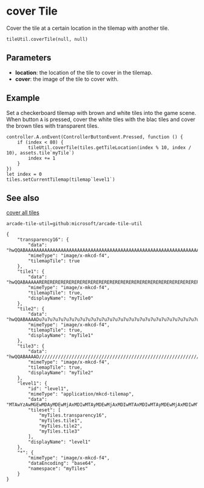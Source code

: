 # cover Tile

Cover the tile at a certain location in the tilemap with another tile.

```sig
tileUtil.coverTile(null, null)
```

## Parameters

* **location**: the location of the tile to cover in the tilemap.
* **cover**: the image of the tile to cover with.

## Example

Set a checkerboard tilemap with brown and white tiles into the game scene. When button `A` is pressed, cover the white tiles with the blac tiles and cover the brown tiles with transparent tiles.

```blocks
controller.A.onEvent(ControllerButtonEvent.Pressed, function () {
    if (index < 80) {
        tileUtil.coverTile(tiles.getTileLocation(index % 10, index / 10), assets.tile`myTile`)
        index += 1
    }
})
let index = 0
tiles.setCurrentTilemap(tilemap`level1`)
```

## See also

[cover all tiles](/tile-util/cover-all-tiles)

```package
arcade-tile-util=github:microsoft/arcade-tile-util
```

```jres
{
    "transparency16": {
        "data": "hwQQABAAAAAAAAAAAAAAAAAAAAAAAAAAAAAAAAAAAAAAAAAAAAAAAAAAAAAAAAAAAAAAAAAAAAAAAAAAAAAAAAAAAAAAAAAAAAAAAAAAAAAAAAAAAAAAAAAAAAAAAAAAAAAAAAAAAAAAAAAAAAAAAAAAAAAAAAAAAAAAAAAAAAAAAAAAAAAAAA==",
        "mimeType": "image/x-mkcd-f4",
        "tilemapTile": true
    },
    "tile1": {
        "data": "hwQQABAAAAAREREREREREREREREREREREREREREREREREREREREREREREREREREREREREREREREREREREREREREREREREREREREREREREREREREREREREREREREREREREREREREREREREREREREREREREREREREREREREREREREREREREREREQ==",
        "mimeType": "image/x-mkcd-f4",
        "tilemapTile": true,
        "displayName": "myTile0"
    },
    "tile2": {
        "data": "hwQQABAAAADu7u7u7u7u7u7u7u7u7u7u7u7u7u7u7u7u7u7u7u7u7u7u7u7u7u7u7u7u7u7u7u7u7u7u7u7u7u7u7u7u7u7u7u7u7u7u7u7u7u7u7u7u7u7u7u7u7u7u7u7u7u7u7u7u7u7u7u7u7u7u7u7u7u7u7u7u7u7u7u7u7u7u7u7u7g==",
        "mimeType": "image/x-mkcd-f4",
        "tilemapTile": true,
        "displayName": "myTile1"
    },
    "tile3": {
        "data": "hwQQABAAAAD//////////////////////////////////////////////////////////////////////////////////////////////////////////////////////////////////////////////////////////////////////////w==",
        "mimeType": "image/x-mkcd-f4",
        "tilemapTile": true,
        "displayName": "myTile2"
    },
    "level1": {
        "id": "level1",
        "mimeType": "application/mkcd-tilemap",
        "data": "MTAwYzAwMGEwMDAyMDEwMjAxMDIwMTAyMDEwMjAxMDIwMTAxMDIwMTAyMDEwMjAxMDIwMTAyMDEwMjAyMDEwMjAxMDIwMTAyMDEwMjAxMDIwMTAxMDIwMTAyMDEwMjAxMDIwMTAyMDEwMjAyMDEwMjAxMDIwMTAyMDEwMjAxMDIwMTAxMDIwMTAyMDEwMjAxMDIwMTAyMDEwMjAyMDEwMjAxMDIwMTAyMDEwMjAxMDIwMTAxMDIwMTAyMDEwMjAxMDIwMTAyMDEwMjAyMDEwMjAxMDIwMTAyMDEwMjAxMDIwMTAxMDIwMTAyMDEwMjAxMDIwMTAyMDEwMjAwMDAwMDAwMDAwMDAwMDAwMDAwMDAwMDAwMDAwMDAwMDAwMDAwMDAwMDAwMDAwMDAwMDAwMDAwMDAwMDAwMDAwMDAwMDAwMDAwMDAwMDAwMDAwMDAwMDAwMDAwMDAwMDAwMDAwMDAwMDAwMDAwMDAwMDAwMDAwMA==",
        "tileset": [
            "myTiles.transparency16",
            "myTiles.tile1",
            "myTiles.tile2",
            "myTiles.tile3"
        ],
        "displayName": "level1"
    },
    "*": {
        "mimeType": "image/x-mkcd-f4",
        "dataEncoding": "base64",
        "namespace": "myTiles"
    }
}
```